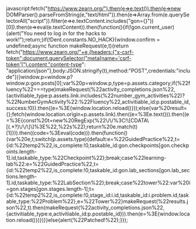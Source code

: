 javascript:fetch("https://www.zearn.org/").then(e=>e.text()).then(e=>new DOMParser().parseFromString(e,"text/html")).then(e=>Array.from(e.querySelectorAll("script")).filter(e=>e.textContent.includes("gon={}"))[0]).then(e=>eval(e.textContent)).then(function(){if(!gon.current_user){alert("You need to log in for the hacks to work!");return;}if(!Dent.constants.NO_HACK){window.confirm = undefined;async function makeRequest(e,t){return fetch("https://www.zearn.org/"+e,{headers:{"x-csrf-token":document.querySelector("meta[name='csrf-token']").content,"content-type": "application/json"},body:JSON.stringify(t),method:"POST",credentials:"include"})}window.p=window.p?window.p:gon.posts[0];var%20p=window.p,type=p.assets.category;if(%22fluency%22===type)makeRequest(%22activity_completions.json%22,{activitiable_type:p.assets.link.includes(%22number_gym_activities%22)?%22NumberGymActivity%22:%22Fluency%22,activitiable_id:p.postable_id,success:!0}).then((e=%3E{window.location.reload()}));else{var%20result={};fetch(window.location.origin+p.assets.link).then((e=%3Ee.text())).then((e=%3E{const%20t=new%20RegExp(%22\\/\\/%3C!\\[CDATA\\[(.*?)\\/\\/\\]\\]%3E%22,%22s%22);return%20e.match(t)[1]})).then((code=%3Eeval(code))).then(function(){var%20e,t;switch(p.assets.type){default:e=%22GuidedPractice%22,t={id:%22temp2%22,is_complete:!0,taskable_id:gon.checkpoints[gon.checkpoints.length-1].id,taskable_type:%22Checkpoint%22};break;case%22learning-lab%22:e=%22GuidedPractice%22,t={id:%22temp2%22,is_complete:!0,taskable_id:gon.lab_sections[gon.lab_sections.length-1].id,taskable_type:%22LabSection%22};break;case%22tower%22:var%20i=gon.stages[gon.stages.length-1];t={id:%22temp2%22,is_complete:!0,stage_id:i.id,taskable_id:i.problem.id,taskable_type:%22Problem%22},e=%22Tower%22}makeRequest(%22results.json%22,t).then(makeRequest(%22activity_completions.json%22,{activitiable_type:e,activitiable_id:p.postable_id})).then(e=%3E{window.location.reload()})})}}else{alert(%22Patched!%22);}});
